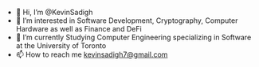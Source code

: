 - 👋 Hi, I’m @KevinSadigh
- 👀 I’m interested in Software Development, Cryptography, Computer Hardware as well as Finance and DeFi
- 🌱 I’m currently Studying Computer Engineering specializing in Software at the University of Toronto
- 📫 How to reach me kevinsadigh7@gmail.com

<!---
KevinSadigh/KevinSadigh is a ✨ special ✨ repository because its `README.md` (this file) appears on your GitHub profile.
You can click the Preview link to take a look at your changes.
--->
